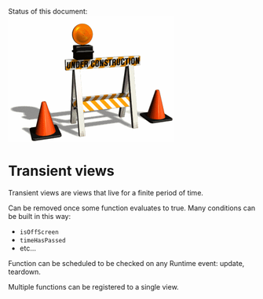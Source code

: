 Status of this document:
![](../_assets/under-construction-flashing-barracade-animation.gif)

# Transient views

Transient views are views that live for a finite period of time.

Can be removed once some function evaluates to true. Many conditions can be built in this way:

- `isOffScreen`
- `timeHasPassed`
- etc...

Function can be scheduled to be checked on any Runtime event: update, teardown.

Multiple functions can be registered to a single view.
